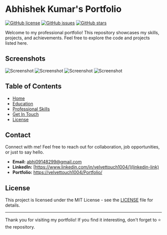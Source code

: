 # Abhishek Kumar's Portfolio

[![GitHub license](https://img.shields.io/badge/license-MIT-blue.svg)](https://github.com/velvettouch1004/Portfolio/blob/main/LICENSE)
[![GitHub issues](https://img.shields.io/github/issues/velvettouch1004/Portfolio.svg)](https://github.com/velvettouch1004/Portfolio/issues)
[![GitHub stars](https://img.shields.io/github/stars/velvettouch1004/Portfolio.svg)](https://github.com/velvettouch1004/Portfolio/stargazers)

Welcome to my professional portfolio! This repository showcases my skills, projects, and achievements. Feel free to explore the code and projects listed here.

## Screenshots

![Screenshot](home.png)
![Screenshot](education.png)
![Screenshot](skills.png)
![Screenshot](getInTouch.png)

## Table of Contents

- [Home](#home)
- [Education](#education)
- [Professional Skills](#skills)
- [Get In Touch](#getInTouch)
- [License](#license)

## Contact

Connect with me! Feel free to reach out for collaboration, job opportunities, or just to say hello.

- **Email:** abhi09148299@gmail.com
- **LinkedIn:** [https://www.linkedin.com/in/velvettouch1004/](linkedin-link)
- **Portfolio:** [https://velvettouch1004/Portfolio/](your-portfolio-link)

## License

This project is licensed under the MIT License - see the [LICENSE](LICENSE) file for details.

---

Thank you for visiting my portfolio! If you find it interesting, don't forget to ⭐️ the repository.
